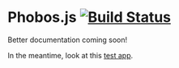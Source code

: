 # Phobos.js [![Build Status](https://travis-ci.org/fiiv/phobos.js.svg?branch=feature%2Frefactor)](https://travis-ci.org/fiiv/phobos.js)
Better documentation coming soon!

In the meantime, look at this [test app](https://github.com/fiiv/phobos.js-example).
